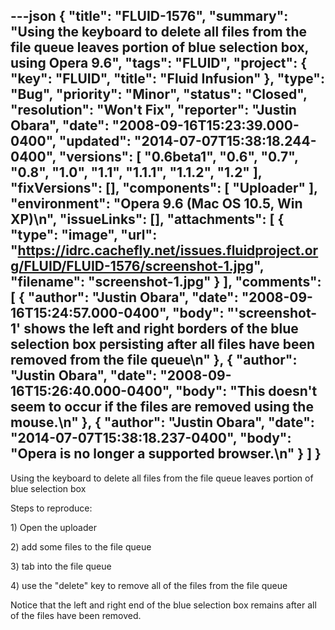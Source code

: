 ---json
{
  "title": "FLUID-1576",
  "summary": "Using the keyboard to delete all files from the file queue leaves portion of blue selection box, using Opera 9.6",
  "tags": "FLUID",
  "project": {
    "key": "FLUID",
    "title": "Fluid Infusion"
  },
  "type": "Bug",
  "priority": "Minor",
  "status": "Closed",
  "resolution": "Won't Fix",
  "reporter": "Justin Obara",
  "date": "2008-09-16T15:23:39.000-0400",
  "updated": "2014-07-07T15:38:18.244-0400",
  "versions": [
    "0.6beta1",
    "0.6",
    "0.7",
    "0.8",
    "1.0",
    "1.1",
    "1.1.1",
    "1.1.2",
    "1.2"
  ],
  "fixVersions": [],
  "components": [
    "Uploader"
  ],
  "environment": "Opera 9.6 (Mac OS 10.5, Win XP)\n",
  "issueLinks": [],
  "attachments": [
    {
      "type": "image",
      "url": "https://idrc.cachefly.net/issues.fluidproject.org/FLUID/FLUID-1576/screenshot-1.jpg",
      "filename": "screenshot-1.jpg"
    }
  ],
  "comments": [
    {
      "author": "Justin Obara",
      "date": "2008-09-16T15:24:57.000-0400",
      "body": "'screenshot-1' shows the left and right borders of the blue selection box persisting after all files have been removed from the file queue\n"
    },
    {
      "author": "Justin Obara",
      "date": "2008-09-16T15:26:40.000-0400",
      "body": "This doesn't seem to occur if the files are removed using the mouse.\n"
    },
    {
      "author": "Justin Obara",
      "date": "2014-07-07T15:38:18.237-0400",
      "body": "Opera is no longer a supported browser.\n"
    }
  ]
}
---
Using the keyboard to delete all files from the file queue leaves portion of blue selection box

Steps to reproduce:

1\) Open the uploader

2\) add some files to the file queue

3\) tab into the file queue

4\) use the "delete" key to remove all of the files from the file queue

Notice that the left and right end of the blue selection box remains after all of the files have been removed.

        